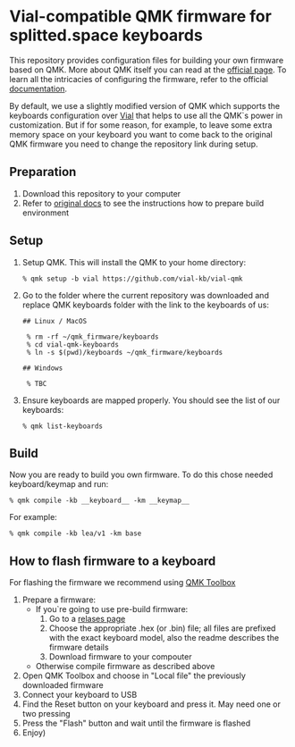# Vial-compatible QMK firmware for splitted.space keyboards

This repository provides configuration files for building your own firmware based on QMK. More about QMK itself you can read at the [official page](https://qmk.fm/).
To learn all the intricacies of configuring the firmware, refer to the official [documentation](https://docs.qmk.fm/#/).

By default, we use a slightly modified version of QMK which supports the keyboards configuration over [Vial](https://get.vial.today/) that helps to use all the QMK`s power in customization. But if for some reason, for example, to leave some extra memory space on your keyboard you want to come back to the original QMK firmware you need to change the repository link during setup.

## Preparation

1. Download this repository to your computer
2. Refer to [original docs](https://docs.qmk.fm/#/newbs_getting_started?id=set-up-your-environment) to see the instructions how to prepare build environment

## Setup

1. Setup QMK. This will install the QMK to your home directory:
   ```
   % qmk setup -b vial https://github.com/vial-kb/vial-qmk
   ```
   
2. Go to the folder where the current repository was downloaded and replace QMK keyboards folder with the link to the keyboards of us:
   ```
   ## Linux / MacOS

    % rm -rf ~/qmk_firmware/keyboards
    % cd vial-qmk-keyboards
    % ln -s $(pwd)/keyboards ~/qmk_firmware/keyboards

   ## Windows

    % TBC

   ```
3. Ensure keyboards are mapped properly. You should see the list of our keyboards:
   ```
   % qmk list-keyboards
   ``` 

## Build

Now you are ready to build you own firmware. To do this chose needed keyboard/keymap and run:
```
% qmk compile -kb __keyboard__ -km __keymap__
```

For example:
```
% qmk compile -kb lea/v1 -km base
```

## How to flash firmware to a keyboard

For flashing the firmware we recommend using [QMK Toolbox](https://github.com/qmk/qmk_toolbox)

1. Prepare a firmware:
   * If you`re going to use pre-build firmware:
      1. Go to a [relases page](https://github.com/SplittedSpace/vial-qmk-keyboards/releases)
      2. Choose the appropriate .hex (or .bin) file; all files are prefixed with the exact keyboard model, also the readme describes the firmware details
      3. Download firmware to your compouter
   * Otherwise compile firmware as described above
2. Open QMK Toolbox and choose in "Local file" the previously downloaded firmware
3. Connect your keyboard to USB
4. Find the Reset button on your keyboard and press it.  May need one or two pressing
5. Press the "Flash" button and wait until the firmware is flashed
6. Enjoy)